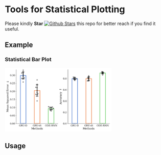 # Tools for Statistical Plotting

<!-- [![Latest PyPI version](https://img.shields.io/pypi/v/StatsPlot.svg)](https://pypi.org/project/StatsPlot/)
[![PyPI license](https://img.shields.io/pypi/l/StatsPlot.svg)](https://pypi.python.org/pypi/StatsPlot/)
[![PyPI download month](https://img.shields.io/pypi/dm/StatsPlot.svg)](https://pypi.python.org/pypi/StatsPlot/)
[![PyPI download day](https://img.shields.io/pypi/dd/StatsPlot.svg)](https://pypi.python.org/pypi/StatsPlot/)
[![made-with-python](https://img.shields.io/badge/Made%20with-Python-1f425f.svg)](https://www.python.org/) -->

Please kindly **Star** [![Github Stars](https://img.shields.io/github/stars/ChenLiu-1996/StatsPlot.svg?style=social&label=Stars)](https://github.com/ChenLiu-1996/StatsPlot/) this repo for better reach if you find it useful.

## Example

### Statistical Bar Plot

<img src="assets/sbplot_example.png" height="200"/>



## Usage